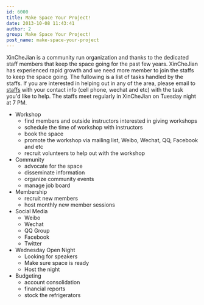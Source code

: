 ```yaml
---
id: 6000
title: Make Space Your Project!
date: 2013-10-08 11:43:41
author: 2
group: Make Space Your Project!
post_name: make-space-your-project
---
```


XinCheJian is a community run organization and thanks to the dedicated staff members that keep the space going for the past few years. XinCheJian has experienced rapid growth and we need more member to join the staffs to keep the space going. The fullowing is a list of tasks handled by the staffs. If you are interested in helping out in any of the area, please email to [staffs](mailto:staff@xinchejian.com) with your contact info (cell phone, wechat and etc) with the task you'd like to help. The staffs meet regularly in XinCheJian on Tuesday night at 7 PM.

* Workshop
   * find members and outside instructors interested in giving workshops
   * schedule the time of workshop with instructors
   * book the space
   * promote the workshop via mailing list, Weibo, Wechat, QQ, Facebook and etc
   * recruit volunteers to help out with the workshop
* Community
   * advocate for the space
   * disseminate information
   * organize community events
   * manage job board
* Membership
   * recruit new members
   * host monthly new member sessions
* Social Media
   * Weibo
   * Wechat
   * QQ Group
   * Facebook
   * Twitter
* Wednesday Open Night
   * Looking for speakers
   * Make sure space is ready
   * Host the night
* Budgeting
   * account consolidation
   * financial reports
   * stock the refrigerators